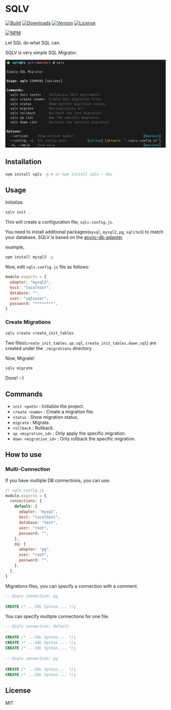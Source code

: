 # SQLV

[![Build](https://travis-ci.org/corgidisco/sqlv.svg?branch=master)](https://travis-ci.org/corgidisco/sqlv)
[![Downloads](https://img.shields.io/npm/dt/sqlv.svg)](https://npmcharts.com/compare/sqlv?minimal=true)
[![Version](https://img.shields.io/npm/v/sqlv.svg)](https://www.npmjs.com/package/sqlv)
[![License](https://img.shields.io/npm/l/sqlv.svg)](https://www.npmjs.com/package/sqlv)

[![NPM](https://nodei.co/npm/sqlv.png)](https://www.npmjs.com/package/sqlv)

Let SQL do what SQL can.

SQLV is very simple SQL Migrator.

![SQLV Image](./images/sqlv.png)

## Installation

```bash
npm install sqlv -g # or npm install sqlv --dev
```

## Usage

Initialize.

```bash
sqlv init .
```

This will create a configuration file, `sqlv.config.js`.

You need to install additional packages(`mysql`, `mysql2`, `pg`, `sqlite3`) to match your database. SQLV is
based on the [async-db-adapter](https://www.npmjs.com/package/async-db-adapter).

example,

```bash
npm install mysql2 -g
```

Now, edit `sqlv.config.js` file as follows:

```js
module.exports = {
  adapter: "mysql2",
  host: "localhost",
  database: "",
  user: "sqlvuser",
  password: "********",
}
```

### Create Migrations

```bash
sqlv create create_init_tables
```

Two files(`create_init_tables.up.sql`, `create_init_tables.down.sql`) are created under
the `./migrations` directory.

Now, Migrate!

```bash
sqlv migrate
```

Done! :-)

## Commands

- `init <path>` : Initialize the project.
- `create <name>` : Create a migration file.
- `status` : Show migration status.
- `migrate` : Migrate.
- `rollback` : Rollback.
- `up <migration_id>` : Only apply the specific migration.
- `down <migration_id>` : Only rollback the specific migration.

## How to use

### Multi-Connection

If you have multiple DB connections, you can use:

```js
// sqlv.config.js
module.exports = {
  connections: {
    default: {
      adapter: "mysql",
      host: "localhost",
      database: "test",
      user: "root",
      password: "",
    },
    pg: {
      adapter: "pg",
      user: "root",
      password: "",     
    },
  },
}
```

Migrations files, you can specify a connection with a comment.

```sql
-- @sqlv connection: pg

CREATE /* ...SQL Syntax.... */;
```

You can specify multiple connections for one file.

```sql
-- @sqlv connection: default

CREATE /* ...SQL Syntax.... */;
CREATE /* ...SQL Syntax.... */;
CREATE /* ...SQL Syntax.... */;

-- @sqlv connection: pg

CREATE /* ...SQL Syntax.... */;
CREATE /* ...SQL Syntax.... */;
```


## License

MIT
